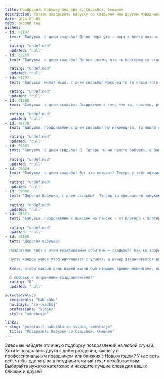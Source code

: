 ```yaml
---
title: Поздравить бабушку блогера со Свадьбой. Смешное
description: Хотите поздравить бабушку со Свадьбой или другим праздником? Наш ИИ создаст незабываемое поздравление, а вы обязательно выделитесь среди других.  
date: 2024-09-05
tags: second tag
wishes:
- id: 63197
  text: "Бабушка, с днем свадьбы! Давно пора уже – пора в блоге похвастаться внуками! 😉🎉  Пусть ваш союз будет крепче, чем самый популярный хэштег, и просмотры любви растут с каждым днем!
  "
  rating: "undefined"
  updated: "null"
- id: 62259
  text: "Бабушка, с днем свадьбы! Мы все знаем, что ты блогерша со стажем, но вот такой неожиданный поворот в твоей жизни — это просто шедевр! Пусть ваша семейная жизнь будет такой же яркой, интересной и полной лайков, как твои блоги! 😄
  "
  rating: "undefined"
  updated: "null"
- id: 61797
  text: "Бабушка, милая наша, с днем свадьбы! Наконец-то ты нашла того, кто готов терпеть твои бесконечные рецепты и рассказы о молодости! Пусть ваш блог о семейной жизни станет самым популярным в интернете, а ваши подписчики завидуют вашей любви и юмору! 😉
  "
  rating: "undefined"
  updated: "null"
- id: 61286
  text: "Бабушка, с днем свадьбы! Поздравляю с тем, что ты, наконец, решила связать себя узами брака с... ну, с этой платформой для блогеров, которая тебе так нравится! Пусть ваша совместная жизнь будет полна лайков, подписчиков и, конечно же, комментариев - пусть даже и не всегда приятных!
  "
  rating: "undefined"
  updated: "null"
- id: 60778
  text: "Бабушка, поздравляем с днем свадьбы! Ну наконец-то, ты нашла себе партнера по игре в \"дурака\" и выпивке чая с вареньем! Желаем вам крепкой любви, чтобы ваши лайки в инстаграме были только друг на друга, а хейтеры обходили вас стороной!
  "
  rating: "undefined"
  updated: "null"
- id: 59861
  text: "Бабушка, с днем свадьбы! 🎉  Теперь ты не просто бабушка, а бабушка-блогер! 🤪  Желаю тебе много лайков, подписчиков и, конечно же, любви, чтобы твоя семейная жизнь была яркой и насыщенной, как твои блогерские видео! 😉
  "
  rating: "undefined"
  updated: "null"
- id: 59624
  text: "Бабушка, с днем свадьбы! Вот это поворот! Теперь у тебя официально есть постоянный блогер в семье, который будет делиться твоей мудростью и рецептами с миллионами подписчиков! 😂🥂
  "
  rating: "undefined"
  updated: "null"
- id: 59066
  text: "Дорогая Бабушка, с днем свадьбы!  Теперь ты официально замужем за блогом,  а мы - за твоей новой, \"свадебной\" лентой в Инстаграме  😂! Пусть этот союз будет долгим, плодотворным (на лайки и подписчиков) и, конечно,  веселым!
  "
  rating: "undefined"
  updated: "null"
- id: 58571
  text: "Бабушка, поздравляем с выходом на пенсию - от блогера к блогеру! Пусть эта свадьба станет началом новой главы, полной ярких моментов, новых подписчиков и... ну, конечно же, внуков! 😉
  "
  rating: "undefined"
  updated: "null"
- id: 38160
  text: "Дорогая бабушка!
  
  Поздравляю тебя с этим незабываемым событием – свадьбой! Как же здорово, что ты, блогер с огромным опытом, смогла найти свою вторую половинку! Теперь у тебя появится целый раздел в блоге – «Секреты семейного счастья»!
  
  Пусть каждое новое утро начинается с улыбки, а вечер заканчивается вкусным ужином (который, надеюсь, не из твоих кулинарных опусов). Береги своего мужа как ценнейший лайк – это абсолютно безумие, но именно в этом и заключается счастье!
  
  Желаю, чтобы каждый день вашей жизни был насыщен яркими моментами, как твои посты, а вместе вы создавали настоящие шедевры! Пусть страница вашей семьи будет полна любви и веселья!
  
  С любовью и искренними поздравлениями!"
  rating: "0"
  updated: "null"

selectedValues:
  recipients: "babushku"
  holidays: "so-svadboj"
  professions: "bloger"
  style: "smeshnoje"

links:
- slug: "pozdravit-babushku-so-svadboj-smeshnoje"
  title: "Поздравить бабушку со Свадьбой. Смешное"
---
```


Здесь вы найдете отличную подборку поздравлений на любой случай. 
Хотите поздравить друга с днём рождения, коллегу с профессиональным праздником или близких с Новым годом? У нас есть всё, чтобы сделать ваш поздравительный текст незабываемым. Выбирайте нужную категорию и находите лучшие слова для ваших близких и друзей!

